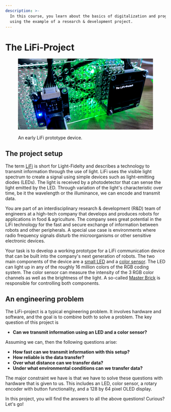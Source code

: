 ```yaml
---
description: >-
  In this course, you learn about the basics of digitalization and programming
  using the example of a research & development project.
---
```


# The LiFi-Project

<figure><img src=".gitbook/assets/lifi_project_teaser.jpg" alt=""><figcaption><p>An early LiFi prototype device.</p></figcaption></figure>

## The project setup

The term [LiFi](https://en.wikipedia.org/wiki/Li-Fi) is short for Light-Fidelty and describes a technology to transmit information through the use of light. LiFi uses the visible light spectrum to create a signal using simple devices such as light-emitting diodes (LEDs). The light is received by a photodetector that can sense the light emitted by the LED. Through variation of the light's characteristic over time, be it the wavelength or the illuminance, we can encode and transmit data.

You are part of an interdisciplinary research & development (R\&D) team of engineers at a high-tech company that develops and produces robots for applications in food & agriculture. The company sees great potential in the LiFi technology for the fast and secure exchange of information between robots and other peripherals. A special use case is environments where radio frequency signals disturb the microorganisms or other sensitive electronic devices.

Your task is to develop a working prototype for a LiFi communication device that can be built into the company's next generation of robots. The two main components of the device are a [small LED](https://www.tinkerforge.com/en/doc/Hardware/Bricklets/RGB\_LED\_V2.html) and a [color sensor](https://www.tinkerforge.com/en/doc/Hardware/Bricklets/Color\_V2.html). The LED can light up in any of the roughly 16 million colors of the RGB coding system. The color sensor can measure the intensity of the 3 RGB color channels as well as the brightness of the light. A so-called [Master Brick](https://www.tinkerforge.com/en/doc/Hardware/Bricks/Master\_Brick.html) is responsible for controlling both components.

## An engineering problem

The LiFi-project is a typical engineering problem. It involves hardware and software, and the goal is  to combine both to solve a problem. The key question of this project is

* **Can we transmit information using an LED and a color sensor?**&#x20;

Assuming we can, then the following questions arise:

* **How fast can we transmit information with this setup?**
* **How reliable is the data transfer?**
* **Over what distance can we transfer data?**
* **Under what environmental conditions can we transfer data?**

The major constraint we have is that we have to solve these questions with hardware that is given to us. This includes an LED, color sensor, a rotary encoder with button functionality, and a 128 by 64 pixel OLED display.

In this project, you will find the answers to all the above questions! Curious? Let's go!
